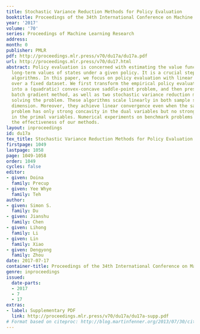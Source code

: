 ```yaml
---
title: Stochastic Variance Reduction Methods for Policy Evaluation
booktitle: Proceedings of the 34th International Conference on Machine Learning
year: '2017'
volume: '70'
series: Proceedings of Machine Learning Research
address: 
month: 0
publisher: PMLR
pdf: http://proceedings.mlr.press/v70/du17a/du17a.pdf
url: http://proceedings.mlr.press/v70/du17.html
abstract: Policy evaluation is concerned with estimating the value function that predicts
  long-term values of states under a given policy. It is a crucial step in many reinforcement-learning
  algorithms. In this paper, we focus on policy evaluation with linear function approximation
  over a fixed dataset. We first transform the empirical policy evaluation problem
  into a (quadratic) convex-concave saddle-point problem, and then present a primal-dual
  batch gradient method, as well as two stochastic variance reduction methods for
  solving the problem. These algorithms scale linearly in both sample size and feature
  dimension. Moreover, they achieve linear convergence even when the saddle-point
  problem has only strong concavity in the dual variables but no strong convexity
  in the primal variables. Numerical experiments on benchmark problems demonstrate
  the effectiveness of our methods.
layout: inproceedings
id: du17a
tex_title: Stochastic Variance Reduction Methods for Policy Evaluation
firstpage: 1049
lastpage: 1058
page: 1049-1058
order: 1049
cycles: false
editor:
- given: Doina
  family: Precup
- given: Yee Whye
  family: Teh
author:
- given: Simon S.
  family: Du
- given: Jianshu
  family: Chen
- given: Lihong
  family: Li
- given: Lin
  family: Xiao
- given: Dengyong
  family: Zhou
date: 2017-07-17
container-title: Proceedings of the 34th International Conference on Machine Learning
genre: inproceedings
issued:
  date-parts:
  - 2017
  - 7
  - 17
extras:
- label: Supplementary PDF
  link: http://proceedings.mlr.press/v70/du17a/du17a-supp.pdf
# Format based on citeproc: http://blog.martinfenner.org/2013/07/30/citeproc-yaml-for-bibliographies/
---
```

